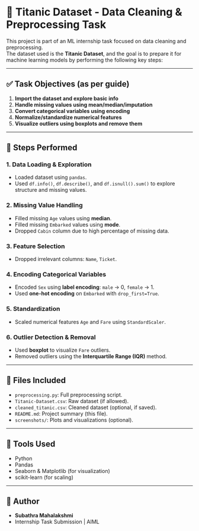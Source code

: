 # 🧼 Titanic Dataset - Data Cleaning & Preprocessing Task

This project is part of an ML internship task focused on data cleaning and preprocessing.  
The dataset used is the **Titanic Dataset**, and the goal is to prepare it for machine learning models by performing the following key steps:

---

## ✅ Task Objectives (as per guide)
1. **Import the dataset and explore basic info**
2. **Handle missing values using mean/median/imputation**
3. **Convert categorical variables using encoding**
4. **Normalize/standardize numerical features**
5. **Visualize outliers using boxplots and remove them**

---

## 🧪 Steps Performed

### 1. Data Loading & Exploration
- Loaded dataset using `pandas`.
- Used `df.info()`, `df.describe()`, and `df.isnull().sum()` to explore structure and missing values.

### 2. Missing Value Handling
- Filled missing `Age` values using **median**.
- Filled missing `Embarked` values using **mode**.
- Dropped `Cabin` column due to high percentage of missing data.

### 3. Feature Selection
- Dropped irrelevant columns: `Name`, `Ticket`.

### 4. Encoding Categorical Variables
- Encoded `Sex` using **label encoding**: `male` → 0, `female` → 1.
- Used **one-hot encoding** on `Embarked` with `drop_first=True`.

### 5. Standardization
- Scaled numerical features `Age` and `Fare` using `StandardScaler`.

### 6. Outlier Detection & Removal
- Used **boxplot** to visualize `Fare` outliers.
- Removed outliers using the **Interquartile Range (IQR)** method.

---

## 📁 Files Included
- `preprocessing.py`: Full preprocessing script.
- `Titanic-Dataset.csv`: Raw dataset (if allowed).
- `cleaned_titanic.csv`: Cleaned dataset (optional, if saved).
- `README.md`: Project summary (this file).
- `screenshots/`: Plots and visualizations (optional).

---

## 🚀 Tools Used
- Python
- Pandas
- Seaborn & Matplotlib (for visualization)
- scikit-learn (for scaling)

---

## 📌 Author
- **Subathra Mahalakshmi**  
- Internship Task Submission | AIML
